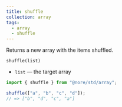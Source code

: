 ```yaml
---
title: shuffle
collection: array
tags:
  - array
  - shuffle
---
```


Returns a new array with the items shuffled.

`shuffle(list)`

- `list` — the target array

```js
import { shuffle } from "@nore/std/array";

shuffle(["a", "b", "c", "d"]);
// => ["b", "d", "c", "a"]
```
